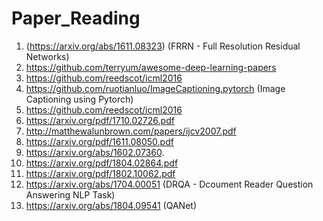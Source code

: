 # Paper_Reading

1. (https://arxiv.org/abs/1611.08323) (FRRN - Full Resolution Residual Networks)    
2. https://github.com/terryum/awesome-deep-learning-papers    
3. https://github.com/reedscot/icml2016  
4. https://github.com/ruotianluo/ImageCaptioning.pytorch  (Image Captioning using Pytorch)    
5. https://github.com/reedscot/icml2016  
6. https://arxiv.org/pdf/1710.02726.pdf  
7. http://matthewalunbrown.com/papers/ijcv2007.pdf  
8. https://arxiv.org/pdf/1611.08050.pdf  
9. https://arxiv.org/abs/1602.07360.  
10. https://arxiv.org/pdf/1804.02864.pdf  
11. https://arxiv.org/pdf/1802.10062.pdf
12. https://arxiv.org/abs/1704.00051 (DRQA - Dcoument Reader Question Answering NLP Task)  
13. https://arxiv.org/abs/1804.09541 (QANet)    

